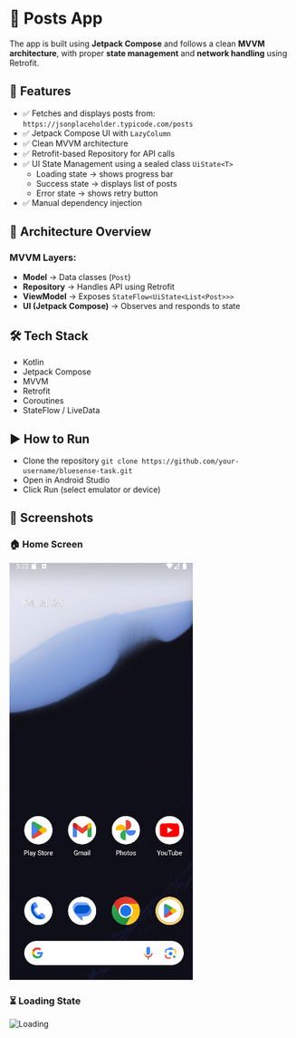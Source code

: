 # 📱 Posts App

The app is built using **Jetpack Compose** and follows a clean **MVVM architecture**, with proper **state management** and **network handling** using Retrofit.

## 🚀 Features

- ✅ Fetches and displays posts from:  
  `https://jsonplaceholder.typicode.com/posts`
- ✅ Jetpack Compose UI with `LazyColumn`
- ✅ Clean MVVM architecture
- ✅ Retrofit-based Repository for API calls
- ✅ UI State Management using a sealed class `UiState<T>`
  - Loading state → shows progress bar
  - Success state → displays list of posts
  - Error state → shows retry button
- ✅ Manual dependency injection 


## 🧱 Architecture Overview

### MVVM Layers:
- **Model** → Data classes (`Post`)
- **Repository** → Handles API using Retrofit
- **ViewModel** → Exposes `StateFlow<UiState<List<Post>>>`
- **UI (Jetpack Compose)** → Observes and responds to state

## 🛠 Tech Stack
- Kotlin
- Jetpack Compose
- MVVM
- Retrofit
- Coroutines
- StateFlow / LiveData

## ▶ How to Run
- Clone the repository
`git clone https://github.com/your-username/bluesense-task.git`
- Open in Android Studio
- Click Run (select emulator or device)

## 📸 Screenshots

### 🏠 Home Screen
![Home Screen](screenshots/HomeScreen.png)

### ⏳ Loading State
![Loading](screenshots/lLoadingScreen.png)



